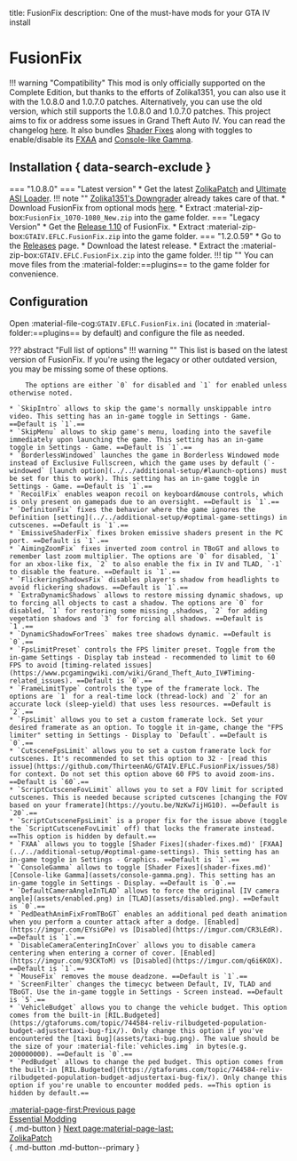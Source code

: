 title: FusionFix
description: One of the must-have mods for your GTA IV install

# FusionFix
!!! warning "Compatibility" 
    This mod is only officially supported on the Complete Edition, but thanks to the efforts of Zolika1351, you can also use it with the 1.0.8.0 and 1.0.7.0 patches. Alternatively, you can use the old version, which still supports the 1.0.8.0 and 1.0.7.0 patches.
This project aims to fix or address some issues in Grand Theft Auto IV. You can read the changelog [here](https://github.com/ThirteenAG/GTAIV.EFLC.FusionFix/blob/master/readme.md). It also bundles [Shader Fixes](shader-fixes.md) along with toggles to enable/disable its [FXAA](../../additional-setup/#optimal-game-settings) and [Console-like Gamma](assets/console-gamma.png).

## Installation { data-search-exclude }
=== "1.0.8.0"
    === "Latest version"
        * Get the latest [ZolikaPatch](zolikapatch.md) and [Ultimate ASI Loader](../../mod-dependencies/#ultimate-asi-loader).
        !!! note ""
            [Zolika1351's Downgrader](../../downgrading/#zolika1351s-downgrader) already takes care of that.
        * Download FusionFix from optional mods [here](https://zolika1351.pages.dev/mods/ivpatch/downgrading).
        * Extract :material-zip-box:`FusionFix_1070-1080_New.zip` into the game folder.
    === "Legacy Version"
        * Get the [Release 1.10](https://github.com/ThirteenAG/GTAIV.EFLC.FusionFix/releases/tag/v1.10) of FusionFix.
        * Extract :material-zip-box:`GTAIV.EFLC.FusionFix.zip` into the game folder.
=== "1.2.0.59"
    * Go to the [Releases](https://github.com/ThirteenAG/GTAIV.EFLC.FusionFix) page.
    * Download the latest release.
    * Extract the :material-zip-box:`GTAIV.EFLC.FusionFix.zip` into the game folder.
!!! tip ""
    You can move files from the :material-folder:==plugins== to the game folder for convenience.
## Configuration
Open :material-file-cog:`GTAIV.EFLC.FusionFix.ini` (located in :material-folder:==plugins== by default) and configure the file as needed.

??? abstract "Full list of options"
    !!! warning ""
        This list is based on the latest version of FusionFix. If you're using the legacy or other outdated version, you may be missing some of these options.

        The options are either `0` for disabled and `1` for enabled unless otherwise noted.
    
    * `SkipIntro` allows to skip the game's normally unskippable intro video. This setting has an in-game toggle in Settings - Game. ==Default is `1`.==
    * `SkipMenu` allows to skip game's menu, loading into the savefile immediately upon launching the game. This setting has an in-game toggle in Settings - Game. ==Default is `1`.==
    * `BorderlessWindowed` launches the game in Borderless Windowed mode instead of Exclusive Fullscreen, which the game uses by default (`-windowed` [launch option](../../additional-setup/#launch-options) must be set for this to work). This setting has an in-game toggle in Settings - Game. ==Default is `1`.==
    * `RecoilFix` enables weapon recoil on keyboard&mouse controls, which is only present on gamepads due to an oversight. ==Default is `1`.==
    * `DefinitonFix` fixes the behavior where the game ignores the Definition [setting](../../additional-setup/#optimal-game-settings) in cutscenes. ==Default is `1`.==
    * `EmissiveShaderFix` fixes broken emissive shaders present in the PC port. ==Default is `1`.==
    * `AimingZoomFix` fixes inverted zoom control in TBoGT and allows to remember last zoom multiplier. The options are `0` for disabled, `1` for an xbox-like fix, `2` to also enable the fix in IV and TLAD, `-1` to disable the feature. ==Default is `1`.==
    * `FlickeringShadowsFix` disables player's shadow from headlights to avoid flickering shadows. ==Default is `1`.==
    * `ExtraDynamicShadows` allows to restore missing dynamic shadows, up to forcing all objects to cast a shadow. The options are `0` for disabled, `1` for restoring some missing ,shadows, `2` for adding vegetation shadows and `3` for forcing all shadows. ==Default is `1`.==
    * `DynamicShadowForTrees` makes tree shadows dynamic. ==Default is `0`.==
    * `FpsLimitPreset` controls the FPS limiter preset. Toggle from the in-game Settings - Display tab instead - recommended to limit to 60 FPS to avoid [timing-related issues](https://www.pcgamingwiki.com/wiki/Grand_Theft_Auto_IV#Timing-related_issues). ==Default is `0`.==
    * `FrameLimitType` controls the type of the framerate lock. The options are `1` for a real-time lock (thread-lock) and `2` for an accurate lock (sleep-yield) that uses less resources. ==Default is `2`.==
    * `FpsLimit` allows you to set a custom framerate lock. Set your desired framerate as an option. To toggle it in-game, change the "FPS limiter" setting in Settings - Display to `Default`. ==Default is `0`.==
    * `CutsceneFpsLimit` allows you to set a custom framerate lock for cutscenes. It's recommended to set this option to 32 - [read this issue](https://github.com/ThirteenAG/GTAIV.EFLC.FusionFix/issues/58) for context. Do not set this option above 60 FPS to avoid zoom-ins. ==Default is `60`.==
    * `ScriptCutsceneFovLimit` allows you to set a FOV limit for scripted cutscenes. This is needed because scripted cutscenes [changing the FOV based on your framerate](https://youtu.be/NzKw7ijHG10). ==Default is `20`.==
    * `ScriptCutsceneFpsLimit` is a proper fix for the issue above (toggle the `ScriptCutsceneFovLimit` off) that locks the framerate instead. ==This option is hidden by default.==
    * `FXAA` allows you to toggle [Shader Fixes](shader-fixes.md)' [FXAA](../../additional-setup/#optimal-game-settings). This setting has an in-game toggle in Settings - Graphics. ==Default is `1`.==
    * `ConsoleGamma` allows to toggle [Shader Fixes](shader-fixes.md)' [Console-like Gamma](assets/console-gamma.png). This setting has an in-game toggle in Settings - Display. ==Default is `0`.==
    * `DefaultCameraAngleInTLAD` allows to force the original [IV camera angle](assets/enabled.png) in [TLAD](assets/disabled.png). ==Default is `0`.==
    * `PedDeathAnimFixFromTBoGT` enables an additional ped death animation when you perform a counter attack after a dodge. [Enabled](https://imgur.com/EYsiGPe) vs [Disabled](https://imgur.com/CR3LEdR). ==Default is `1`.== 
    * `DisableCameraCenteringInCover` allows you to disable camera centering when entering a corner of cover. [Enabled](https://imgur.com/93CKToM) vs [Disabled](https://imgur.com/q6i6KOX). ==Default is `1`.== 
    * `MouseFix` removes the mouse deadzone. ==Default is `1`.== 
    * `ScreenFilter` changes the timecyc between Default, IV, TLAD and TBoGT. Use the in-game toggle in Settings - Screen instead. ==Default is `5`.== 
    * `VehicleBudget` allows you to change the vehicle budget. This option comes from the built-in [RIL.Budgeted](https://gtaforums.com/topic/744584-reliv-rilbudgeted-population-budget-adjustertaxi-bug-fix/). Only change this option if you've encountered the [taxi bug](assets/taxi-bug.png). The value should be the size of your :material-file:`vehicles.img` in bytes(e.g. 200000000). ==Default is `0`.==
    * `PedBudget` allows to change the ped budget. This option comes from the built-in [RIL.Budgeted](https://gtaforums.com/topic/744584-reliv-rilbudgeted-population-budget-adjustertaxi-bug-fix/). Only change this option if you're unable to encounter modded peds. ==This option is hidden by default.==

[:material-page-first:Previous page <br>Essential Modding</br>](index.md){ .md-button } [Next page:material-page-last: <br>ZolikaPatch</br>](zolikapatch.md){ .md-button .md-button--primary }